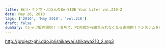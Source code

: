 ```yaml
---
title: 石川・ホンマ・ぶるんのBe-SIDE Your Life! vol.210-2
date: May 26, 2010
tags: ['2010', 'May 2010', 'vol.210']
draft: false
summary: Tシャツ販売開始！！まぢで、PCの前から離れられなくなる画期的！？システムを導入～～～。自分の感性を信じてデザインよろしく！！NAMAE
---
```


http://project-phi.ddo.jp/ishikawa/ishikawa210_2.mp3